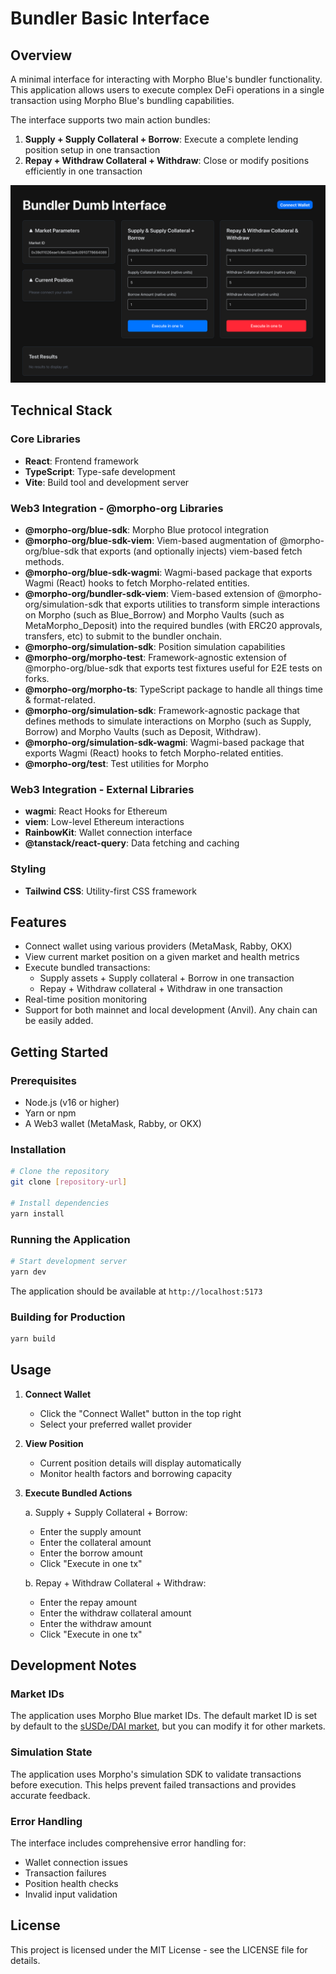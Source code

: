 # Bundler Basic Interface

## Overview

A minimal interface for interacting with Morpho Blue's bundler functionality. This application allows users to execute complex DeFi operations in a single transaction using Morpho Blue's bundling capabilities.

The interface supports two main action bundles:

1. **Supply + Supply Collateral + Borrow**: Execute a complete lending position setup in one transaction
2. **Repay + Withdraw Collateral + Withdraw**: Close or modify positions efficiently in one transaction

![image](./public/front-end-wallet-not-connected.png)

## Technical Stack

### Core Libraries

- **React**: Frontend framework
- **TypeScript**: Type-safe development
- **Vite**: Build tool and development server

### Web3 Integration - @morpho-org Libraries

- **@morpho-org/blue-sdk**: Morpho Blue protocol integration
- **@morpho-org/blue-sdk-viem**: Viem-based augmentation of @morpho-org/blue-sdk that exports (and optionally injects) viem-based fetch methods.
- **@morpho-org/blue-sdk-wagmi**: Wagmi-based package that exports Wagmi (React) hooks to fetch Morpho-related entities.
- **@morpho-org/bundler-sdk-viem**: Viem-based extension of @morpho-org/simulation-sdk that exports utilities to transform simple interactions on Morpho (such as Blue_Borrow) and Morpho Vaults (such as MetaMorpho_Deposit) into the required bundles (with ERC20 approvals, transfers, etc) to submit to the bundler onchain.
- **@morpho-org/simulation-sdk**: Position simulation capabilities
- **@morpho-org/morpho-test**: Framework-agnostic extension of @morpho-org/blue-sdk that exports test fixtures useful for E2E tests on forks.
- **@morpho-org/morpho-ts**: TypeScript package to handle all things time & format-related.
- **@morpho-org/simulation-sdk**: Framework-agnostic package that defines methods to simulate interactions on Morpho (such as Supply, Borrow) and Morpho Vaults (such as Deposit, Withdraw).
- **@morpho-org/simulation-sdk-wagmi**: Wagmi-based package that exports Wagmi (React) hooks to fetch Morpho-related entities.
- **@morpho-org/test**: Test utilities for Morpho

### Web3 Integration - External Libraries

- **wagmi**: React Hooks for Ethereum
- **viem**: Low-level Ethereum interactions
- **RainbowKit**: Wallet connection interface
- **@tanstack/react-query**: Data fetching and caching

### Styling

- **Tailwind CSS**: Utility-first CSS framework

## Features

- Connect wallet using various providers (MetaMask, Rabby, OKX)
- View current market position on a given market and health metrics
- Execute bundled transactions:
  - Supply assets + Supply collateral + Borrow in one transaction
  - Repay + Withdraw collateral + Withdraw in one transaction
- Real-time position monitoring
- Support for both mainnet and local development (Anvil). Any chain can be easily added.

## Getting Started

### Prerequisites

- Node.js (v16 or higher)
- Yarn or npm
- A Web3 wallet (MetaMask, Rabby, or OKX)

### Installation

```bash
# Clone the repository
git clone [repository-url]

# Install dependencies
yarn install
```

### Running the Application

```bash
# Start development server
yarn dev
```

The application should be available at `http://localhost:5173`

### Building for Production

```bash
yarn build
```

## Usage

1. **Connect Wallet**

   - Click the "Connect Wallet" button in the top right
   - Select your preferred wallet provider

2. **View Position**

   - Current position details will display automatically
   - Monitor health factors and borrowing capacity

3. **Execute Bundled Actions**

   a. Supply + Supply Collateral + Borrow:

   - Enter the supply amount
   - Enter the collateral amount
   - Enter the borrow amount
   - Click "Execute in one tx"

   b. Repay + Withdraw Collateral + Withdraw:

   - Enter the repay amount
   - Enter the withdraw collateral amount
   - Enter the withdraw amount
   - Click "Execute in one tx"

## Development Notes

### Market IDs

The application uses Morpho Blue market IDs. The default market ID is set by default to the [sUSDe/DAI market](https://app.morpho.org/ethereum/market/0x39d11026eae1c6ec02aa4c0910778664089cdd97c3fd23f68f7cd05e2e95af48/susde-dai), but you can modify it for other markets.

### Simulation State

The application uses Morpho's simulation SDK to validate transactions before execution. This helps prevent failed transactions and provides accurate feedback.

### Error Handling

The interface includes comprehensive error handling for:

- Wallet connection issues
- Transaction failures
- Position health checks
- Invalid input validation

## License

This project is licensed under the MIT License - see the LICENSE file for details.
